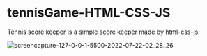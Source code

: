 # tennisGame-HTML-CSS-JS

Tennis score keeper is a simple score keeper made by html-css-js;

![screencapture-127-0-0-1-5500-2022-07-22-02_28_26](https://user-images.githubusercontent.com/93403510/180334023-407ef583-a0dc-49ae-9f79-6bd81a510528.png)
